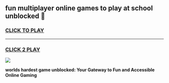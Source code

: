 
## fun multiplayer online games to play at school unblocked 👋
<h3>
<a href="https://premium.freeplayer.one?title=fun_multiplayer_online_games_to_play_at_school_unblocked&ref=13F">CLICK TO PLAY</a></h3>
<hr>

<h3>
<a href="https://premium.freeplayer.one?title=fun_multiplayer_online_games_to_play_at_school_unblocked&ref=13F">CLICK 2 PLAY</a>
  
</h3>

<a href="https://premium.freeplayer.one?title=fun_multiplayer_online_games_to_play_at_school_unblocked&ref=12F/"><img src="https://clearcache.store/games.png"></a>


**worlds hardest game unblocked: Your Gateway to Fun and Accessible Online Gaming**
